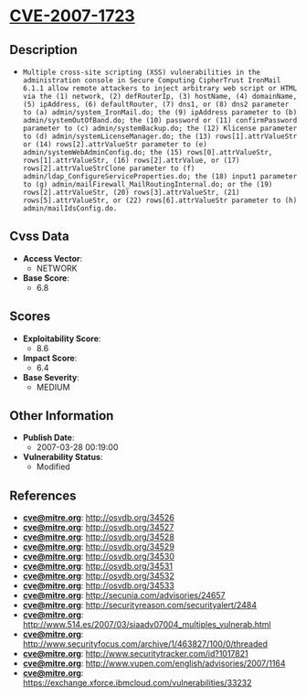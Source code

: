 
# [CVE-2007-1723](http://osvdb.org/34526)

## Description

- `Multiple cross-site scripting (XSS) vulnerabilities in the administration console in Secure Computing CipherTrust IronMail 6.1.1 allow remote attackers to inject arbitrary web script or HTML via the (1) network, (2) defRouterIp, (3) hostName, (4) domainName, (5) ipAddress, (6) defaultRouter, (7) dns1, or (8) dns2 parameter to (a) admin/system_IronMail.do; the (9) ipAddress parameter to (b) admin/systemOutOfBand.do; the (10) password or (11) confirmPassword parameter to (c) admin/systemBackup.do; the (12) Klicense parameter to (d) admin/systemLicenseManager.do; the (13) rows[1].attrValueStr or (14) rows[2].attrValueStr parameter to (e) admin/systemWebAdminConfig.do; the (15) rows[0].attrValueStr, rows[1].attrValueStr, (16) rows[2].attrValue, or (17) rows[2].attrValueStrClone parameter to (f) admin/ldap_ConfigureServiceProperties.do; the (18) input1 parameter to (g) admin/mailFirewall_MailRoutingInternal.do; or the (19) rows[2].attrValueStr, (20) rows[3].attrValueStr, (21) rows[5].attrValueStr, or (22) rows[6].attrValueStr parameter to (h) admin/mailIdsConfig.do.`

## Cvss Data

- **Access Vector**:
  - NETWORK
- **Base Score**:
  - 6.8

## Scores

- **Exploitability Score**:
  - 8.6
- **Impact Score**:
  - 6.4
- **Base Severity**:
  - MEDIUM

## Other Information

- **Publish Date**:
  - 2007-03-28 00:19:00
- **Vulnerability Status**:
  - Modified

## References

- **cve@mitre.org**: http://osvdb.org/34526
- **cve@mitre.org**: http://osvdb.org/34527
- **cve@mitre.org**: http://osvdb.org/34528
- **cve@mitre.org**: http://osvdb.org/34529
- **cve@mitre.org**: http://osvdb.org/34530
- **cve@mitre.org**: http://osvdb.org/34531
- **cve@mitre.org**: http://osvdb.org/34532
- **cve@mitre.org**: http://osvdb.org/34533
- **cve@mitre.org**: http://secunia.com/advisories/24657
- **cve@mitre.org**: http://securityreason.com/securityalert/2484
- **cve@mitre.org**: http://www.514.es/2007/03/siaadv07004_multiples_vulnerab.html
- **cve@mitre.org**: http://www.securityfocus.com/archive/1/463827/100/0/threaded
- **cve@mitre.org**: http://www.securitytracker.com/id?1017821
- **cve@mitre.org**: http://www.vupen.com/english/advisories/2007/1164
- **cve@mitre.org**: https://exchange.xforce.ibmcloud.com/vulnerabilities/33232
